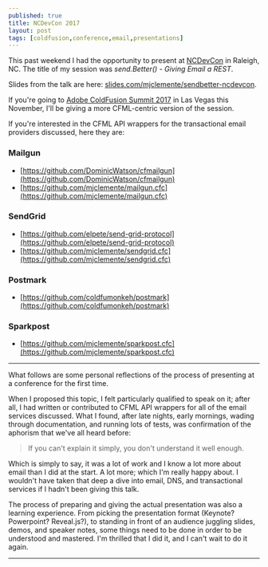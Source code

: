 ```yaml
---
published: true
title: NCDevCon 2017
layout: post
tags: [coldfusion,conference,email,presentations]
---
```

This past weekend I had the opportunity to present at [NCDevCon](http://ncdevcon.com/) in Raleigh, NC. The title of my session was *send.Better() - Giving Email a REST*.
<!--more-->

Slides from the talk are here: [slides.com/mjclemente/sendbetter-ncdevcon](http://slides.com/mjclemente/sendbetter-ncdevcon). 

If you're going to [Adobe ColdFusion Summit 2017](https://cfsummit.adobeevents.com/) in Las Vegas this November, I'll be giving a more CFML-centric version of the session.

If you're interested in the CFML API wrappers for the transactional email providers discussed, here they are:

### Mailgun
* [https://github.com/DominicWatson/cfmailgun](https://github.com/DominicWatson/cfmailgun)
* [https://github.com/mjclemente/mailgun.cfc](https://github.com/mjclemente/mailgun.cfc)

### SendGrid
* [https://github.com/elpete/send-grid-protocol](https://github.com/elpete/send-grid-protocol)
* [https://github.com/mjclemente/sendgrid.cfc](https://github.com/mjclemente/sendgrid.cfc)

### Postmark
* [https://github.com/coldfumonkeh/postmark](https://github.com/coldfumonkeh/postmark)

### Sparkpost
* [https://github.com/mjclemente/sparkpost.cfc](https://github.com/mjclemente/sparkpost.cfc)

<hr>

What follows are some personal reflections of the process of presenting at a conference for the first time.

When I proposed this topic, I felt particularly qualified to speak on it; after all, I had written or contributed to CFML API wrappers for all of the email services discussed. What I found, after late nights, early mornings, wading through documentation, and running lots of tests, was confirmation of the aphorism that we've all heard before:

> If you can't explain it simply, you don't understand it well enough.

Which is simply to say, it was a lot of work and I know a lot more about email than I did at the start. A lot more; which I'm really happy about. I wouldn't have taken that deep a dive into email, DNS, and transactional services if I hadn't been giving this talk.

The process of preparing and giving the actual presentation was also a learning experience. From picking the presentation format (Keynote? Powerpoint? Reveal.js?), to standing in front of an audience juggling slides, demos, and speaker notes, some things need to be done in order to be understood and mastered. I'm thrilled that I did it, and I can't wait to do it again.
<hr />